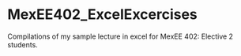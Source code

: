 # MexEE402_ExcelExcercises
 Compilations of my sample lecture in excel for MexEE 402: Elective 2 students.
